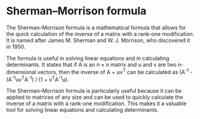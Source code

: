 # Sherman–Morrison formula

The Sherman–Morrison formula is a mathematical formula that allows for the quick calculation of the inverse of a matrix with a rank-one modification. It is named after James M. Sherman and W. J. Morrison, who discovered it in 1950.

The formula is useful in solving linear equations and in calculating determinants. It states that if A is an n × n matrix and u and v are two n-dimensional vectors, then the inverse of A + uv<sup>T</sup> can be calculated as (A<sup>-1</sup> - (A<sup>-1</sup>uv<sup>T</sup>A<sup>-1</sup>) / (1 + v<sup>T</sup>A<sup>-1</sup>u).

The Sherman–Morrison formula is particularly useful because it can be applied to matrices of any size and can be used to quickly calculate the inverse of a matrix with a rank-one modification. This makes it a valuable tool for solving linear equations and calculating determinants.
